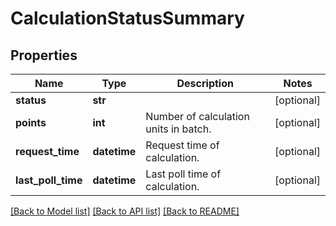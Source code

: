 # CalculationStatusSummary

## Properties
Name | Type | Description | Notes
------------ | ------------- | ------------- | -------------
**status** | **str** |  | [optional] 
**points** | **int** | Number of calculation units in batch. | [optional] 
**request_time** | **datetime** | Request time of calculation. | [optional] 
**last_poll_time** | **datetime** | Last poll time of calculation. | [optional] 

[[Back to Model list]](../README.md#documentation-for-models) [[Back to API list]](../README.md#documentation-for-api-endpoints) [[Back to README]](../README.md)


